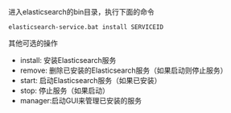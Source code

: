 进入elasticsearch的bin目录，执行下面的命令

```shell
elasticsearch-service.bat install SERVICEID
```

其他可选的操作

- install: 安装Elasticsearch服务
- remove: 删除已安装的Elasticsearch服务（如果启动则停止服务）
- start: 启动Elasticsearch服务（如果已安装）
- stop: 停止服务（如果启动）
- manager:启动GUI来管理已安装的服务
  